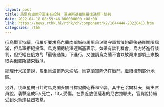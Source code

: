 ```yaml
---
layout: post
title: 馬里烏波爾守軍未有投降　澤連斯基拒絕最後通牒下談判
date: 2022-04-18 08:59:46.000000000 +08:00
link: https://news.rthk.hk/rthk/ch/component/k2/1644444-20220418.htm
categories: rthk
---
```


俄烏戰事持續，俄羅斯要求烏克蘭南部城市馬里烏波爾守軍投降的最後通牒期限屆滿，但烏軍拒絕投降。烏克蘭總統澤連斯基表示，如果有談判機會，烏方將進行談判，但拒絕在俄方的「最後通牒」下進行，又強調烏克蘭不會以放棄東部領土來換取與俄羅斯結束戰爭。

總理什米加爾說，馬里烏波爾仍未淪陷，烏克蘭軍隊仍在戰鬥，繼續控制部分地區。

另外，俄軍星期日針對烏克蘭多個目標發動砲轟和空襲。其中在哈爾科夫，衛生官員說，襲擊造成5人死亡，13人受傷。在靠近敖德薩港的尼古拉耶夫，官員說持續受到火箭炮猛烈攻擊。

